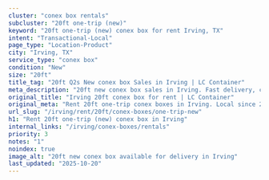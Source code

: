 ```yaml
---
cluster: "conex box rentals"
subcluster: "20ft one-trip (new)"
keyword: "20ft one-trip (new) conex box for rent Irving, TX"
intent: "Transactional-Local"
page_type: "Location-Product"
city: "Irving, TX"
service_type: "conex box"
condition: "New"
size: "20ft"
title_tag: "20ft Q2s New conex box Sales in Irving | LC Container"
meta_description: "20ft new conex box sales in Irving. Fast delivery, competitive pricing. Serving conex boxes area. Quote ID: BMQ. Call (214) 524-4168 for your free quote today."
original_title: "Irving 20ft conex box for rent | LC Container"
original_meta: "Rent 20ft one-trip conex boxes in Irving. Local since 2003. Flexible rental terms. Same-week delivery available. Get your free quote — call (214) 524-4168 to..."
url_slug: "/irving/rent/20ft/conex-boxes/one-trip-new"
h1: "Rent 20ft one-trip (new) conex box in Irving"
internal_links: "/irving/conex-boxes/rentals"
priority: 3
notes: "1"
noindex: true
image_alt: "20ft new conex box available for delivery in Irving"
last_updated: "2025-10-20"
---
```


<!-- TODO: Add unique city/inventory copy, images, and internal links here. -->
